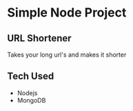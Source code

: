 # Simple Node Project

## URL Shortener
Takes your long url's and makes it shorter

## Tech Used
- Nodejs
- MongoDB
